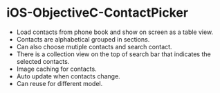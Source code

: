 # iOS-ObjectiveC-ContactPicker

- Load contacts from phone book and show on screen as a table view.  
- Contacts are alphabetical grouped in sections.  
- Can also choose mutiple contacts and search contact.  
- There is a collection view on the top of search bar that indicates the selected contacts.  
- Image caching for contacts.  
- Auto update when contacts change.  
- Can reuse for different model.  
